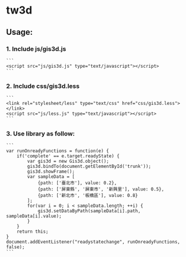 # tw3d
## Usage:
### 1. Include js/gis3d.js
	```
	<script src="js/gis3d.js" type="text/javascript"></script>
	```
### 2. Include css/gis3d.less
	```
	<link rel="stylesheet/less" type="text/css" href="css/gis3d.less"></link>
	<script src="js/less.js" type="text/javascript"></script>
	```
### 3. Use library as follow:
	```
	var runOnreadyFunctions = function(e) {
		if('complete' == e.target.readyState) {
			var gis3d = new Gis3d.object();
			gis3d.bindTo(document.getElementById('trunk'));
			gis3d.showFrame();
			var sampleData = [
				{path: ['臺北市'], value: 0.2},
				{path: ['屏東縣', '屏東市', '新興里'], value: 0.5},
				{path: ['新北市', '板橋區'], value: 0.8}
			];
			for(var i = 0; i < sampleData.length; ++i) {
				gis3d.setDataByPath(sampleData[i].path, sampleData[i].value);
			}
		}
		return this;
	}
	document.addEventListener("readystatechange", runOnreadyFunctions, false);
	```
